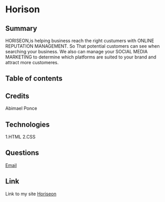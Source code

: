 # Horison

## Summary
HORISEON,is helping business reach the right custumers with ONLINE REPUTATION MANAGEMENT.
So That potential customers can see when searching your business. We also can manage your 
SOCIAL MEDIA MARKETING to determine which platforms are suited to your brand and attract more customeres. 

## Table of contents 



## Credits 

Abimael Ponce

## Technologies

1.HTML
2.CSS

## Questions
[Email](mailto:zabiponce.ap@gmail.com)

## Link

Link to my site [Horiseon](https://github.com/Apjuve/business-management-.git)